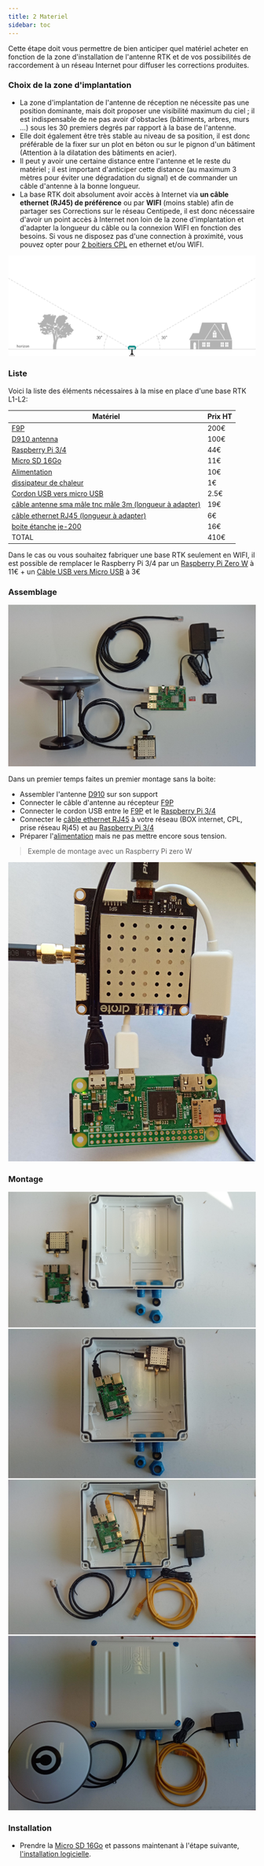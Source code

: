 ```yaml
---
title: 2 Materiel
sidebar: toc
---
```


Cette étape doit vous permettre de bien anticiper quel matériel acheter en fonction de la zone d'installation de l'antenne RTK et de vos possibilités de raccordement à un réseau Internet pour diffuser les corrections produites.

### Choix de la zone d'implantation

 * La zone d'implantation de l'antenne de réception ne nécessite pas une position dominante, mais doit proposer une visibilité maximum du ciel ; il est indispensable de ne pas avoir d'obstacles (bâtiments, arbres, murs ...) sous les 30 premiers degrés par rapport à la base de l'antenne.
 * Elle doit également être très stable au niveau de sa position, il est donc préférable de la fixer sur un plot en béton ou sur le pignon d'un bâtiment (Attention à la dilatation des bâtiments en acier).
 * Il peut y avoir une certaine distance entre l'antenne et le reste du matériel ; il est important d'anticiper cette distance (au maximum 3 mètres pour éviter une dégradation du signal) et de commander un câble d'antenne à la bonne longueur.
 * La base RTK doit absolument avoir accès à Internet via **un câble ethernet (RJ45) de préférence** ou par **WIFI** (moins stable) afin de partager ses Corrections sur le réseau Centipede, il est donc nécessaire d'avoir un point accès à Internet non loin de la zone d'implantation et d'adapter la longueur du câble ou la connexion WIFI en fonction des besoins. Si vous ne disposez pas d'une connection à proximité, vous pouvez opter pour [2 boitiers CPL](https://www.boitiercpl.fr/) en ethernet et/ou WIFI.

![sky_view](./images/mat/skyview-obstacles_1.png)

### Liste

Voici la liste des éléments nécessaires à la mise en place d'une base RTK L1-L2:

|Matériel|Prix HT|
|--------|----|
|[F9P](https://store.drotek.com/rtk-zed-f9p-gnss)|200€|
|[D910 antenna](https://store.drotek.com/da-910-multiband-gnss-antenna)|100€|
|[Raspberry Pi 3/4](https://www.kubii.fr/les-cartes-raspberry-pi/2119-raspberry-pi-3-modele-b-1-gb-kubii-713179640259.html)|44€|
|[Micro SD 16Go](https://www.kubii.fr/carte-sd-et-stockage/2359-carte-microsd-16go-classe-10-u1-sandisk-kubii-619659161347.html)|11€|
|[Alimentation](https://www.kubii.fr/les-officiels-raspberry-pi-kubii/2593-alimentation-officielle-raspberry-pi-3-eu-micro-usb-51v-25a-kubii-3272496297586.html?search_query=SC0136&results=51)|10€| 
|[dissipateur de chaleur](https://www.kubii.fr/composants-raspberry-pi/1676-heat-sink-aluminium-pour-raspberry-pi-3-kubii-3272496005099.html)|1€|
|[Cordon USB vers micro USB ](https://www.mhzshop.com/shop/Cables-et-cordons/Cordons-USB/Cordon-USB-vers-micro-USB.html)|2.5€|
|[câble antenne sma mâle tnc mâle 3m (longueur à adapter)](https://www.mhzshop.com/shop/Cables-et-cordons/Sur-mesure/50-ohms-WiFi-4G/Cordon-sur-mesure-en-coax-faible-perte-WLL-240-2-4-5-GHz-6-1mm.html)|19€|
|[câble ethernet RJ45 (longueur à adapter)](https://www.mhzshop.com/shop/Cables-et-cordons/Cordons-reseau/)|6€|
|[boite étanche je-200](https://www.mhzshop.com/shop/Accessoires-MHz/Boites-etanches/Boite-etanche-avec-fixation-mat-203x203x65mm-GentleBOX-JE-200.html)|16€|
|TOTAL|410€|

Dans le cas ou vous souhaitez fabriquer une base RTK seulement en WIFI, il est possible de remplacer le Raspberry Pi 3/4 par un [Raspberry Pi Zero W](https://www.kubii.fr/les-cartes-raspberry-pi/1851-raspberry-pi-zero-w-kubii-3272496006997.html) à 11€ + un [Câble USB vers Micro USB](https://www.kubii.fr/cables-cordons-raspberry-pi/2275-cable-usb-vers-micro-usb-kubii-3272496011878.html?search_query=otg&results=5) à 3€

### Assemblage

![composant](./images/mat/composant.jpg)


Dans un premier temps faites un premier montage sans la boite:
   * Assembler l'antenne [D910](https://store.drotek.com/da-910-multiband-gnss-antenna) sur son support
   * Connecter le câble d'antenne au récepteur [F9P](https://store.drotek.com/rtk-zed-f9p-gnss)
   * Connecter le cordon USB entre le [F9P](https://store.drotek.com/rtk-zed-f9p-gnss) et le [Raspberry Pi 3/4](https://www.kubii.fr/les-cartes-raspberry-pi/2119-raspberry-pi-3-modele-b-1-gb-kubii-713179640259.html)
   * Connecter le [câble ethernet RJ45](https://www.mhzshop.com/shop/Cables-et-cordons/Cordons-reseau/) à votre réseau (BOX internet, CPL, prise réseau Rj45) et au [Raspberry Pi 3/4](https://www.kubii.fr/les-cartes-raspberry-pi/2119-raspberry-pi-3-modele-b-1-gb-kubii-713179640259.html)
   * Préparer l'[alimentation](https://www.kubii.fr/les-officiels-raspberry-pi-kubii/2593-alimentation-officielle-raspberry-pi-3-eu-micro-usb-51v-25a-kubii-3272496297586.html?search_query=SC0136&results=51) mais ne pas mettre encore sous tension.

> Exemple de montage avec un Raspberry Pi zero W 

![composant](./images/wifi/pi_zero.jpg)

### Montage

![composant](./images/mat/boite1.jpg)
![composant](./images/mat/boite2.jpg)
![composant](./images/mat/boite3.jpg)
![composant](./images/mat/boite4.jpg)


### Installation
   * Prendre la [Micro SD 16Go](https://www.kubii.fr/carte-sd-et-stockage/2359-carte-microsd-16go-classe-10-u1-sandisk-kubii-619659161347.html) et passons maintenant à l'étape suivante, [l'installation logicielle](./4_Installation.md).

